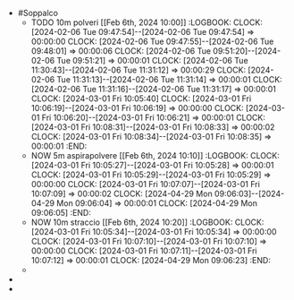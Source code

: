 - #Soppalco
	- TODO  10m polveri [[Feb 6th, 2024 10:00]]
	  :LOGBOOK:
	  CLOCK: [2024-02-06 Tue 09:47:54]--[2024-02-06 Tue 09:47:54] =>  00:00:00
	  CLOCK: [2024-02-06 Tue 09:47:55]--[2024-02-06 Tue 09:48:01] =>  00:00:06
	  CLOCK: [2024-02-06 Tue 09:51:20]--[2024-02-06 Tue 09:51:21] =>  00:00:01
	  CLOCK: [2024-02-06 Tue 11:30:43]--[2024-02-06 Tue 11:31:12] =>  00:00:29
	  CLOCK: [2024-02-06 Tue 11:31:13]--[2024-02-06 Tue 11:31:14] =>  00:00:01
	  CLOCK: [2024-02-06 Tue 11:31:16]--[2024-02-06 Tue 11:31:17] =>  00:00:01
	  CLOCK: [2024-03-01 Fri 10:05:40]
	  CLOCK: [2024-03-01 Fri 10:06:19]--[2024-03-01 Fri 10:06:19] =>  00:00:00
	  CLOCK: [2024-03-01 Fri 10:06:20]--[2024-03-01 Fri 10:06:21] =>  00:00:01
	  CLOCK: [2024-03-01 Fri 10:08:31]--[2024-03-01 Fri 10:08:33] =>  00:00:02
	  CLOCK: [2024-03-01 Fri 10:08:34]--[2024-03-01 Fri 10:08:35] =>  00:00:01
	  :END:
	- NOW 5m aspirapolvere  [[Feb 6th, 2024 10:10]]
	  :LOGBOOK:
	  CLOCK: [2024-03-01 Fri 10:05:27]--[2024-03-01 Fri 10:05:28] =>  00:00:01
	  CLOCK: [2024-03-01 Fri 10:05:29]--[2024-03-01 Fri 10:05:29] =>  00:00:00
	  CLOCK: [2024-03-01 Fri 10:07:07]--[2024-03-01 Fri 10:07:09] =>  00:00:02
	  CLOCK: [2024-04-29 Mon 09:06:03]--[2024-04-29 Mon 09:06:04] =>  00:00:01
	  CLOCK: [2024-04-29 Mon 09:06:05]
	  :END:
	- NOW 10m straccio  [[Feb 6th, 2024 10:20]]
	  :LOGBOOK:
	  CLOCK: [2024-03-01 Fri 10:05:34]--[2024-03-01 Fri 10:05:34] =>  00:00:00
	  CLOCK: [2024-03-01 Fri 10:07:10]--[2024-03-01 Fri 10:07:10] =>  00:00:00
	  CLOCK: [2024-03-01 Fri 10:07:11]--[2024-03-01 Fri 10:07:12] =>  00:00:01
	  CLOCK: [2024-04-29 Mon 09:06:23]
	  :END:
	-
-
-